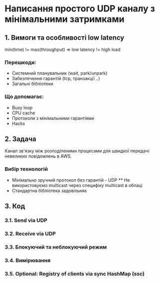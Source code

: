 # Написання простого UDP каналу з мінімальними затримками

## 1. Вимоги та особливості low latency

min(time) != max(throughput)  =>  low latency != high load

### Перешкоди:

- Системний планувальник (wait, park/unpark)
- Забезпечення гарантій (tcp, транзакції ..)
- Загальні бібліотеки

### Що допомагає:

- Busy loop
- CPU cache
- Протоколи з мінімальними гарантіями
- Hacks

## 2. Задача

Канал зв'язку між розподіленими процесами для швидкої передачі невеликих повідомлень в AWS.

### Вибір технологій

- Мінімально зручний протокол без гарантій - UDP
** Не використовуємо multicast через специфіку multicast в облаці
- Стандартна бібліотека задовільняє

## 3. Код

### 3.1. Send via UDP
### 3.2. Receive via UDP
### 3.3. Блокуючий та неблокуючий режим
### 3.4. Вимірювання
### 3.5. Optional: Registry of clients via sync HashMap (ssc)
